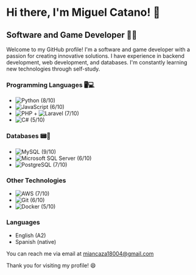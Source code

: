 # Hi there, I'm Miguel Catano! 👋
## Software and Game Developer 👨‍💻

Welcome to my GitHub profile! I'm a software and game developer with a passion for creating innovative solutions. I have experience in backend development, web development, and databases. I'm constantly learning new technologies through self-study.

### Programming Languages 🖥💻
- ![Python](https://img.shields.io/badge/-Python-3776AB?logo=python&logoColor=white) (8/10)
- ![JavaScript](https://img.shields.io/badge/-JavaScript-F7DF1E?logo=javascript&logoColor=black) (6/10)
- ![PHP](https://img.shields.io/badge/-PHP-777BB4?logo=php&logoColor=white) + ![Laravel](https://img.shields.io/badge/-Laravel-FF2D20?logo=laravel&logoColor=white) (7/10)
- ![C#](https://img.shields.io/badge/-C%23-239120?logo=c-sharp&logoColor=white) (5/10)

### Databases 📟💾
- ![MySQL](https://img.shields.io/badge/-MySQL-4479A1?logo=mysql&logoColor=white) (9/10)
- ![Microsoft SQL Server](https://img.shields.io/badge/-Microsoft%20SQL%20Server-CC2927?logo=microsoft-sql-server&logoColor=white) (6/10)
- ![PostgreSQL](https://img.shields.io/badge/-PostgreSQL-336791?logo=postgresql&logoColor=white) (7/10)

### Other Technologies
- ![AWS](https://img.shields.io/badge/-AWS-232F3E?logo=amazon-aws&logoColor=white) (7/10)
- ![Git](https://img.shields.io/badge/-Git-F05032?logo=git&logoColor=white) (6/10)
- ![Docker](https://img.shields.io/badge/-Docker-2496ED?logo=docker&logoColor=white) (5/10)

### Languages
- English (A2)
- Spanish (native)

You can reach me via email at miancaza18004@gmail.com

Thank you for visiting my profile! 😄
